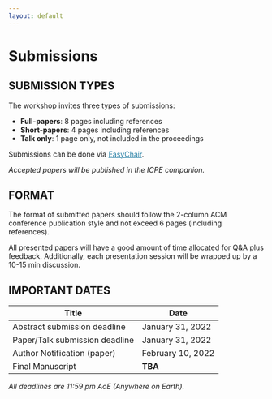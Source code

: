 ```yaml
---
layout: default
---
```

<h1><b>Submissions</b></h1>

<h2><b>SUBMISSION TYPES</b></h2>

The workshop invites three types of submissions:

<ul>
  <li><b>Full-papers</b>: 8 pages including references</li>
  <li><b>Short-papers</b>: 4 pages including references</li>
  <li><b>Talk only</b>: 1 page only, not included in the proceedings</li>
</ul>

Submissions can be done via <a href="https://easychair.org/conferences/?conf=panda22" style="color: #227da3">EasyChair</a>.
<p><i>Accepted papers will be published in the ICPE companion.</i></p>

<h2><b>FORMAT</b></h2>

<p>The format of submitted papers should follow the 2-column ACM conference publication style and not exceed 6 pages (including references). </p>
All presented papers will have a good amount of time allocated for Q&A plus feedback. Additionally, each presentation session will be wrapped up by a 10-15 min discussion. 

<h2><b>IMPORTANT DATES</b></h2>

| Title                       | Date             |
|-----------------------------|------------------|
| Abstract submission deadline   | January 31, 2022 |
| Paper/Talk submission deadline    | January 31, 2022 |
| Author Notification (paper) |  February 10, 2022 |
| Final Manuscript            |      **TBA**     |

<p><i>All deadlines are 11:59 pm AoE (Anywhere on Earth).</i></p>
